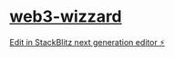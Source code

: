 # <a href="https://web3-wizzard.vercel.app">web3-wizzard</a>
[Edit in StackBlitz next generation editor ⚡️](https://stackblitz.com/~/github.com/sudo-self/web3-wizzard)
